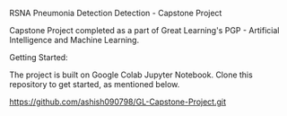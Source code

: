 RSNA Pneumonia Detection Detection - Capstone Project

Capstone Project completed as a part of Great Learning's PGP - Artificial Intelligence and Machine Learning.

Getting Started:

The project is built on Google Colab Jupyter Notebook. Clone this repository to get started, as mentioned below. 

https://github.com/ashish090798/GL-Capstone-Project.git
